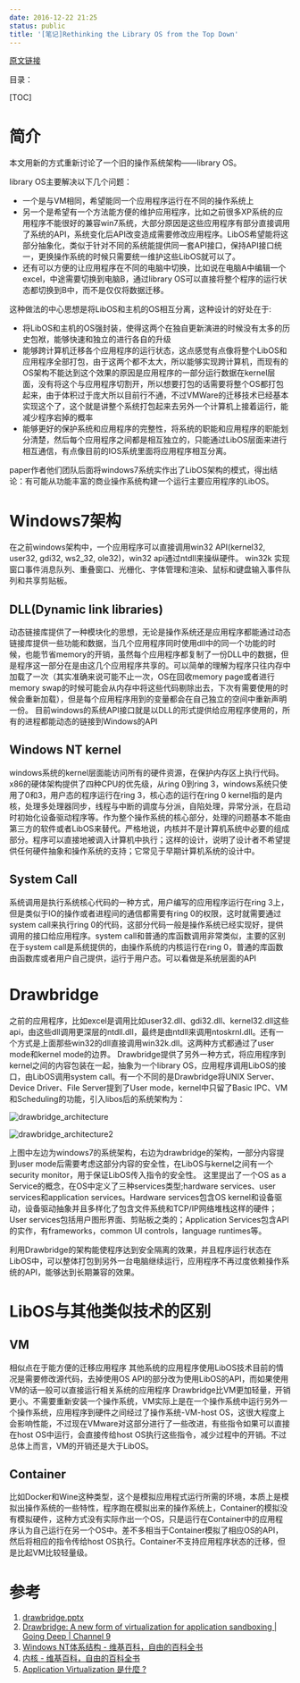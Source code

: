 ```yaml
---
date: 2016-12-22 21:25
status: public
title: '[笔记]Rethinking the Library OS from the Top Down'
---
```


[原文链接](https://www.microsoft.com/en-us/research/wp-content/uploads/2016/02/asplos2011-drawbridge.pdf)

目录：

[TOC]

# 简介
本文用新的方式重新讨论了一个旧的操作系统架构——library OS。

library OS主要解决以下几个问题：
- 一个是与VM相同，希望能同一个应用程序运行在不同的操作系统上
- 另一个是希望有一个方法能方便的维护应用程序，比如之前很多XP系统的应用程序不能很好的兼容win7系统，大部分原因是这些应用程序有部分直接调用了系统的API，系统变化后API改变造成需要修改应用程序。LibOS希望能将这部分抽象化，类似于针对不同的系统能提供同一套API接口，保持API接口统一，更换操作系统的时候只需要统一维护这些LibOS就可以了。
- 还有可以方便的让应用程序在不同的电脑中切换，比如说在电脑A中编辑一个excel，中途需要切换到电脑B，通过library OS可以直接将整个程序的运行状态都切换到B中，而不是仅仅将数据迁移。

这种做法的中心思想是将LibOS和主机的OS相互分离，这种设计的好处在于:
- 将LibOS和主机的OS强封装，使得这两个在独自更新演进的时候没有太多的历史包袱，能够快速和独立的进行各自的升级
- 能够跨计算机迁移各个应用程序的运行状态，这点感觉有点像将整个LibOS和应用程序全部打包，由于这两个都不太大，所以能够实现跨计算机，而现有的OS架构不能达到这个效果的原因是应用程序的一部分运行数据在kernel层面，没有将这个与应用程序切割开，所以想要打包的话需要将整个OS都打包起来，由于体积过于庞大所以目前行不通，不过VMWare的迁移技术已经基本实现这个了，这个就是讲整个系统打包起来去另外一个计算机上接着运行，能减少程序宕掉的概率
- 能够更好的保护系统和应用程序的完整性，将系统的职能和应用程序的职能划分清楚，然后每个应用程序之间都是相互独立的，只能通过LibOS层面来进行相互通信，有点像目前的IOS系统里面将应用程序相互分离。

paper作者他们团队后面将windows7系统实作出了LibOS架构的模式，得出结论：有可能从功能丰富的商业操作系统构建一个运行主要应用程序的LibOS。

# Windows7架构
在之前windows架构中，一个应用程序可以直接调用win32 API(kernel32, user32, gdi32, ws2_32, ole32)，win32 api通过ntdll来操纵硬件。
win32k 实现窗口事件消息队列、重叠窗口、光栅化、字体管理和渲染、鼠标和键盘输入事件队列和共享剪贴板。

## DLL(Dynamic link libraries)
动态链接库提供了一种模块化的思想，无论是操作系统还是应用程序都能通过动态链接库提供一些功能和数据，当几个应用程序同时使用dll中的同一个功能的时候，也能节省memory的开销，虽然每个应用程序都复制了一份DLL中的数据，但是程序这一部分在是由这几个应用程序共享的。可以简单的理解为程序只往内存中加载了一次（其实准确来说可能不止一次，OS在回收memory page或者进行memory swap的时候可能会从内存中将这些代码剔除出去，下次有需要使用的时候会重新加载），但是每个应用程序用到的变量都会在自己独立的空间中重新声明一份。
目前windows的系统API接口就是以DLL的形式提供给应用程序使用的，所有的进程都能动态的链接到Windows的API

## Windows NT kernel
windows系统的kernel层面能访问所有的硬件资源，在保护内存区上执行代码。x86的硬体架构提供了四种CPU的优先级，从ring 0到ring 3，windows系统只使用了0和3，用户态的程序运行在ring 3，核心态的运行在ring 0
kernel指的是内核，处理多处理器同步，线程与中断的调度与分派，自陷处理，异常分派，在启动时初始化设备驱动程序等。作为整个操作系统的核心部分，处理的问题基本不能由第三方的软件或者LibOS来替代。严格地说，内核并不是计算机系统中必要的组成部分。程序可以直接地被调入计算机中执行；这样的设计，说明了设计者不希望提供任何硬件抽象和操作系统的支持；它常见于早期计算机系统的设计中。

## System Call
系统调用是执行系统核心代码的一种方式，用户编写的应用程序运行在ring 3上，但是类似于IO的操作或者进程间的通信都需要有ring 0的权限，这时就需要通过system call来执行ring 0的代码，这部分代码一般是操作系统已经实现好，提供调用的接口给应用程序。system call和普通的库函数调用非常类似，主要的区别在于system call是系统提供的，由操作系统的内核运行在ring 0，普通的库函数由函数库或者用户自己提供，运行于用户态。可以看做是系统层面的API

# Drawbridge
之前的应用程序，比如excel是调用比如user32.dll、gdi32.dll、kernel32.dll这些api，由这些dll调用更深层的ntdll.dll，最终是由ntdll来调用ntoskrnl.dll。还有一个方式是上面那些win32的dll直接调用win32k.dll。这两种方式都通过了user mode和kernel mode的边界。
Drawbridge提供了另外一种方式，将应用程序到kernel之间的内容包装在一起，抽象为一个library OS，应用程序调用LibOS的接口，由LibOS调用system call。有一个不同的是Drawbridge将UNIX Server、Device Driver、File Server提到了User mode，kernel中只留了Basic IPC、VM和Scheduling的功能，引入libos后的系统架构为：

![drawbridge_architecture](http://7xrop1.com1.z0.glb.clouddn.com/paper/drawbridge_architecture.png)

![drawbridge_architecture2](http://7xrop1.com1.z0.glb.clouddn.com/paper/drawbridge_architecture2.png)

上图中左边为windows7的系统架构，右边为drawbridge的架构，一部分内容提到user mode后需要考虑这部分内容的安全性，在LibOS与kernel之间有一个security monitor，用于保证LibOS传入指令的安全性。
这里提出了一个OS as a Service的概念，在OS中定义了三种services类型;hardware services、user services和application services。Hardware services包含OS kernel和设备驱动，设备驱动抽象并且多样化了包含文件系统和TCP/IP网络堆栈这样的硬件；User services包括用户图形界面、剪贴板之类的；Application Services包含API的实作，有frameworks，common UI controls，language runtimes等。

利用Drawbridge的架构能使程序达到安全隔离的效果，并且程序运行状态在LibOS中，可以整体打包到另外一台电脑继续运行，应用程序不再过度依赖操作系统的API，能够达到长期兼容的效果。

# LibOS与其他类似技术的区别
## VM
相似点在于能方便的迁移应用程序
其他系统的应用程序使用LibOS技术目前的情况是需要修改源代码，去掉使用OS API的部分改为使用LibOS的API，而如果使用VM的话一般可以直接运行相关系统的应用程序
Drawbridge比VM更加轻量，开销更小。不需要重新安装一个操作系统，VM实际上是在一个操作系统中运行另外一个操作系统，应用程序到硬件之间经过了操作系统-VM-host OS，这很大程度上会影响性能，不过现在VMware对这部分进行了一些改进，有些指令如果可以直接在host OS中运行，会直接传给host OS执行这些指令，减少过程中的开销。不过总体上而言，VM的开销还是大于LibOS。

## Container
比如Docker和Wine这种类型，这个是模拟应用程式运行所需的环境，本质上是模拟出操作系统的一些特性，程序跑在模拟出来的操作系统上，Container的模拟没有模拟硬件，这种方式没有实际作出一个OS，只是运行在Container中的应用程序认为自己运行在另一个OS中。差不多相当于Container模拟了相应OS的API，然后将相应的指令传给host OS执行。Container不支持应用程序状态的迁移，但是比起VM比较轻量级。

# 参考
1. [drawbridge.pptx](https://users.cs.duke.edu/~chase/cps510/slides/drawbridge.pdf)
2. [Drawbridge: A new form of virtualization for application sandboxing | Going Deep | Channel 9](https://channel9.msdn.com/Shows/Going+Deep/Drawbridge-An-Experimental-Library-Operating-System)
3. [Windows NT体系结构 - 维基百科，自由的百科全书](https://zh.wikipedia.org/zh-cn/Windows_NT%E4%BD%93%E7%B3%BB%E7%BB%93%E6%9E%84)
4. [内核 - 维基百科，自由的百科全书](https://zh.wikipedia.org/wiki/%E5%86%85%E6%A0%B8)
5. [Application Virtualization 是什麼 ?](http://www.arthurtoday.com/2011/08/application-virtualization.html)